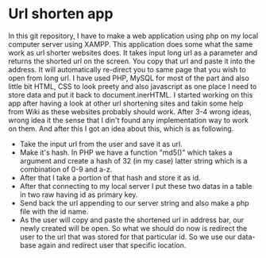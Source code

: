 Url shorten app
=====

In this git repository, I have to make a web application using php on my local computer server using XAMPP. This
application does some what the same work as url shorter websites does. It takes input long url as a  parameter and returns
the shorted url on the screen. You copy that url and  paste it into the address. It will automatically re-direct you to 
same page that you wish to open from long url.
          I have used PHP, MySQL for most of the part and also little bit HTML, CSS to look preety and also javascript as
one place I need to store data and put it back to document.inerHTML. I started working on this app after having a look at
other url shortening sites and takin some help from Wiki as these websites probably should work. After 3-4 wrong ideas, 
wrong idea it the sense that I din't found any implementation way to work on them. And after this I got an idea about this, 
which is as following.

- Take the input url from the user and save it as url.
- Make it's hash. In PHP we have a function "md5()" which takes a argument and create a hash of 32
    (in my case) latter string which is a combination of 0-9 and a-z.
- After that I take a portion of that hash and store it as id.      
- After that connecting to my local server I put these two datas in a table in two raw having id as primary key.
- Send back the url appending to our server string and also make a php file  with the id name. 
- As the user will copy and paste the shortened url in address bar, our newly created will be open. So what we should do
   now is redirect the user to the url that was stored for that particular id. So we use our data-base again and redirect
   user that specific location.
